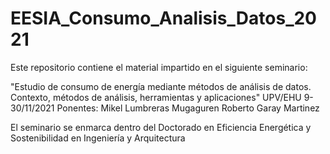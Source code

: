 # EESIA_Consumo_Analisis_Datos_2021

Este repositorio contiene el material impartido en el siguiente seminario:

"Estudio de consumo de energía mediante métodos de análisis de datos. Contexto, métodos de análisis, herramientas y aplicaciones"
UPV/EHU 9-30/11/2021
Ponentes:
Mikel Lumbreras Mugaguren
Roberto Garay Martinez

El seminario se enmarca dentro del Doctorado en Eficiencia Energética y Sostenibilidad en Ingeniería y Arquitectura
